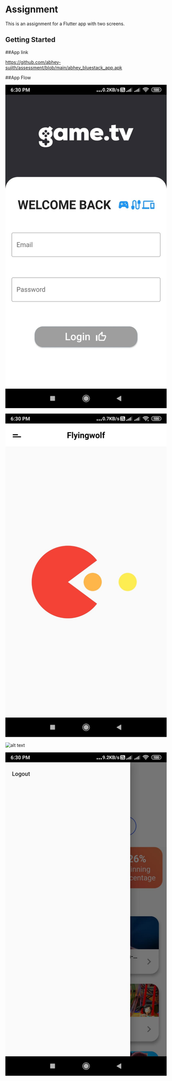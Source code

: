 # Assignment

This is an assignment for a Flutter app with two screens.

## Getting Started


##App link 

https://github.com/abhey-sujith/assessment/blob/main/abhey_bluestack_app.apk

##App Flow

![alt text](./login.jpeg)

![alt text](./loading.jpeg)

![alt text](./appgif.gif)

![alt text](./logout.jpeg)
